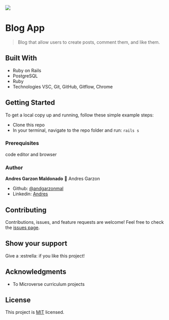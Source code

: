 ![](https://img.shields.io/badge/Microverse-blueviolet)

# Blog App

> Blog that allow users to create posts, comment them, and like them.

## Built With

- Ruby on Rails
- PostgreSQL
- Ruby
- Technologies VSC, Git, GitHub, Gitflow, Chrome

## Getting Started

To get a local copy up and running, follow these simple example steps:

- Clone this repo
- In your terminal, navigate to the repo folder and run: `rails s`

### Prerequisites
code editor and browser

### Author
**Andres Garzon Maldonado**
:bust_in_silhouette: Andres Garzon
- Github: [@andgarzonmal](https://github.com/Gopxfs)
- Linkedin: [Andres](https://www.linkedin.com/in/gabriel-fonseca-sales-8bb64b236/)

## Contributing
Contributions, issues, and feature requests are welcome!
Feel free to check the [issues page](../../issues/).
## Show your support
Give a :estrella:️ if you like this project!

## Acknowledgments

- To Microverse curriculum projects 

## License
This project is [MIT](./MIT.md) licensed.





